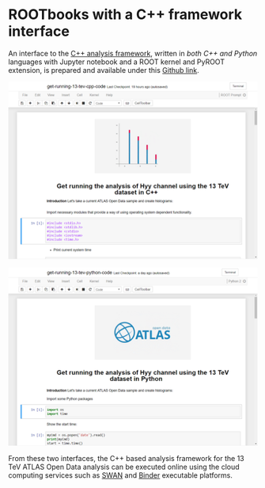 # ROOTbooks with a C++ framework interface

An interface to the [C++ analysis framework](../frameworks/cpp.md), written in *both C++ and Python* languages with Jupyter notebook and a ROOT kernel and PyROOT extension, is prepared and available under this [Github link](https://github.com/atlas-outreach-data-tools/demos-framework-software-notebooks).

![path](pictures/demo13-cpp.png)

![path](pictures/demo13-python.png)

From these two interfaces, the C++ based analysis framework for the 13 TeV ATLAS Open Data analysis can be executed online using the cloud computing services such as [SWAN](https://swan.web.cern.ch/) and [Binder](https://swan.web.cern.ch/) executable platforms.
